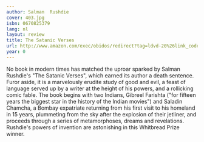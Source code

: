 ```yaml
---
author: Salman  Rushdie
cover: 403.jpg
isbn: 0670825379
lang: nl
layout: review
title: The Satanic Verses
url: http://www.amazon.com/exec/obidos/redirect?tag=ldvd-20%26link_code=xm2%26camp=2025%26creative=165953%26path=http://www.amazon.com/gp/redirect.html%253fASIN=0670825379%2526tag=ldvd-20%2526lcode=xm2%2526cID=2025%2526ccmID=165953%2526location=/o/ASIN/0670825379%25253FSubscriptionId=0VJDVJ14KM0P0VXDCQ82
year: 0
---
```


No book in modern times has matched the uproar sparked by Salman Rushdie's "The Satanic Verses", which earned its author a death sentence. Furor aside, it is a marvelously erudite study of good and evil, a feast of language served up by a writer at the height of his powers, and a rollicking comic fable. The book begins with two Indians, Gibreel Farishta ("for fifteen years the biggest star in the history of the Indian movies") and Saladin Chamcha, a Bombay expatriate returning from his first visit to his homeland in 15 years, plummeting from the sky after the explosion of their jetliner, and proceeds through a series of metamorphoses, dreams and revelations. Rushdie's powers of invention are astonishing in this Whitbread Prize winner.

